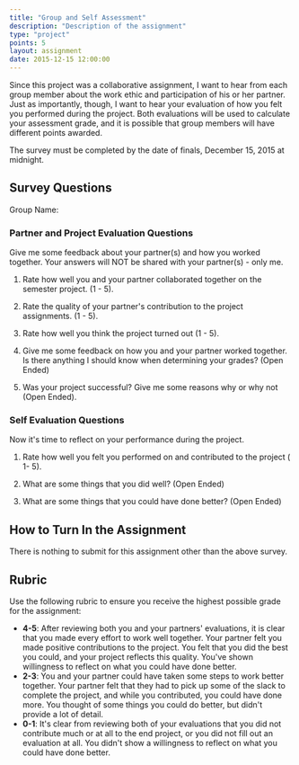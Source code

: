 ```yaml
---
title: "Group and Self Assessment"
description: "Description of the assignment"
type: "project"
points: 5
layout: assignment
date: 2015-12-15 12:00:00
---
```


Since this project was a collaborative assignment, I want to hear from each group member about the work ethic and participation of his or her partner.  Just as importantly, though, I want to hear your evaluation of how you felt you performed during the project.  Both evaluations will be used to calculate your assessment grade, and it is possible that group members will have different points awarded.

The survey must be completed by the date of finals, December 15, 2015 at midnight.

## Survey Questions

Group Name:

### Partner and Project Evaluation Questions

Give me some feedback about your partner(s) and how you worked together.  Your answers will NOT be shared with your partner(s) - only me.

1.  Rate how well you and your partner collaborated together on the semester project. (1 - 5).

2.  Rate the quality of your partner's contribution to the project assignments. (1 - 5).

3.  Rate how well you think the project turned out (1 - 5).

4.  Give me some feedback on how you and your partner worked together.  Is there anything I should know when determining your grades?  (Open Ended)

5.  Was your project successful?  Give me some reasons why or why not (Open Ended).


### Self Evaluation Questions

Now it's time to reflect on your performance during the project.  

1.  Rate how well you felt you performed on and contributed to the project ( 1- 5).

2.  What are some things that you did well? (Open Ended)

3.  What are some things that you could have done better? (Open Ended)


## How to Turn In the Assignment

There is nothing to submit for this assignment other than the above survey.

## Rubric

Use the following rubric to ensure you receive the highest possible grade for the assignment:

* **4-5**: After reviewing both you and your partners' evaluations, it is clear that you made every effort to work well together.  Your partner felt you made positive contributions to the project.  You felt that you did the best you could, and your project reflects this quality.  You've shown willingness to reflect on what you could have done better.
* **2-3**: You and your partner could have taken some steps to work better together.  Your partner felt that they had to pick up some of the slack to complete the project, and while you contributed, you could have done more.  You thought of some things you could do better, but didn't provide a lot of detail.
* **0-1**: It's clear from reviewing both of your evaluations that you did not contribute much or at all to the end project, or you did not fill out an evaluation at all.  You didn't show a willingness to reflect on what you could have done better.